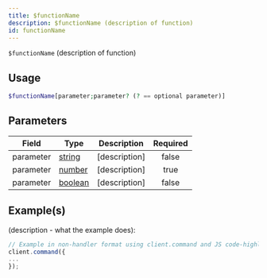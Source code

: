 ```yaml
---
title: $functionName
description: $functionName (description of function)
id: functionName
---
```


`$functionName` (description of function)

## Usage

```php
$functionName[parameter;parameter? (? == optional parameter)]
```

## Parameters

| Field     | Type                                                                                                | Description   | Required |
| --------- | --------------------------------------------------------------------------------------------------- | ------------- | :------: |
| parameter | [string](https://developer.mozilla.org/en-US/docs/Web/JavaScript/Reference/Global_Objects/String)   | [description] |  false   |
| parameter | [number](https://developer.mozilla.org/en-US/docs/Web/JavaScript/Reference/Global_Objects/Number)   | [description] |   true   |
| parameter | [boolean](https://developer.mozilla.org/en-US/docs/Web/JavaScript/Reference/Global_Objects/Boolean) | [description] |  false   |

## Example(s)

(description - what the example does):

```js
// Example in non-handler format using client.command and JS code-highlighting
client.command({
...
});
```
